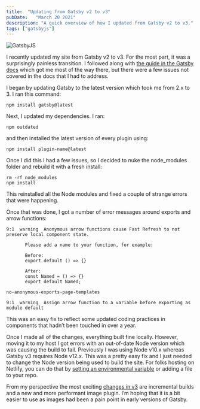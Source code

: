 ```yaml
---
title:  "Updating from Gatsby v2 to v3"
pubDate:   "March 20 2021"
description: "A quick overview of how I updated from Gatsby v2 to v3."
tags: ["gatsbyjs"]
---
```


![GatsbyJS](/images/gatsbyjs.png)

I recently updated my site from Gatsby v2 to v3. For the most part, it was a surprisingly painless transition. I followed along with [the guide in the Gatsby docs](https://www.gatsbyjs.com/docs/reference/release-notes/migrating-from-v2-to-v3/) which got me most of the way there, but there were a few issues not covered in the docs that I had to address.

I began by updating Gatsby to the latest version which took me from 2.x to 3. I ran this command:

```
npm install gatsby@latest
```

Next, I updated my dependencies. I ran:

```
npm outdated
```

and then installed the latest version of every plugin using:

```
npm install plugin-name@latest
```

Once I did this I had a few issues, so I decided to nuke the node_modules folder and rebuild it with a fresh install:

```
rm -rf node_modules
npm install
```

This reinstalled all the Node modules and fixed a couple of strange errors that were happening.

Once that was done, I got a number of error messages around exports and arrow functions:

```
9:1  warning  Anonymous arrow functions cause Fast Refresh to not preserve local component state.

       Please add a name to your function, for example:

       Before:
       export default () => {}

       After:
       const Named = () => {}
       export default Named;

no-anonymous-exports-page-templates

9:1  warning  Assign arrow function to a variable before exporting as module default
```

This was an easy fix to reflect some updated coding practices in components that hadn’t been touched in over a year. 

Once I made all of the changes, everything built fine locally. However, moving it to my host I got errors with an out-of-date Node version which was causing the build to fail. Previously I was using Node v10.x whereas Gatsby v3 requires Node v12.x. This was a pretty easy fix and I just needed to change the Node version being used to build the site. For folks hosting on Netlify, you can do that by [setting an environmental variable](https://docs.netlify.com/configure-builds/manage-dependencies/) or adding a file to your repo.

From my perspective the most exciting [changes in v3](https://www.gatsbyjs.com/docs/reference/release-notes/v3.0/) are incremental builds and a new and more performant image plugin. I’m hoping that it is a bit easier to use as images had been a pain point in early versions of Gatsby.